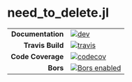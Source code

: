 # need_to_delete.jl
 |||
 |---------------------:|:----------------------------------------|
 | **Documentation**    | [![dev][docs-dev-img]][docs-dev-url]    |
 | **Travis Build**     | [![travis][travis-img]][travis-url]     |
 | **Code Coverage**    | [![codecov][codecov-img]][codecov-url]  |
 | **Bors**             | [![Bors enabled][bors-img]][bors-url]   |

 [docs-dev-img]: https://img.shields.io/badge/docs-dev-blue.svg
 [docs-dev-url]: https://jiahe23.github.io/need_to_delete/dev/
 [travis-img]: https://travis-ci.org/jiahe23/need_to_delete.svg?branch=master
 [travis-url]: https://travis-ci.org/jiahe23/need_to_delete
 [codecov-img]: https://codecov.io/gh/jiahe23/need_to_delete/branch/master/graph/badge.svg
 [codecov-url]: https://codecov.io/gh/jiahe23/need_to_delete
 [bors-img]: https://bors.tech/images/badge_small.svg
 [bors-url]: https://app.bors.tech/repositories/20449
